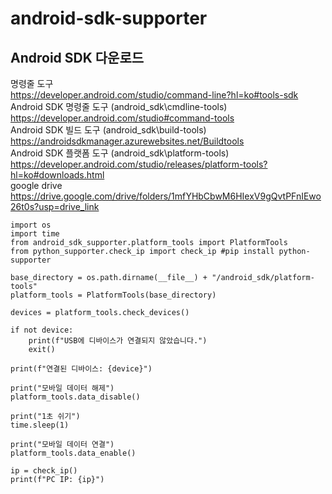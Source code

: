 # android-sdk-supporter

## Android SDK 다운로드
 
명령줄 도구  
https://developer.android.com/studio/command-line?hl=ko#tools-sdk  
Android SDK 명령줄 도구 (android_sdk\cmdline-tools)  
https://developer.android.com/studio#command-tools  
Android SDK 빌드 도구 (android_sdk\build-tools)  
https://androidsdkmanager.azurewebsites.net/Buildtools  
Android SDK 플랫폼 도구 (android_sdk\platform-tools)  
https://developer.android.com/studio/releases/platform-tools?hl=ko#downloads.html  
google drive  
https://drive.google.com/drive/folders/1mfYHbCbwM6HIexV9gQvtPFnIEwo26t0s?usp=drive_link  

```
import os
import time
from android_sdk_supporter.platform_tools import PlatformTools
from python_supporter.check_ip import check_ip #pip install python-supporter

base_directory = os.path.dirname(__file__) + "/android_sdk/platform-tools"
platform_tools = PlatformTools(base_directory)

devices = platform_tools.check_devices()
    
if not device:
    print(f"USB에 디바이스가 연결되지 않았습니다.")
    exit()

print(f"연결된 디바이스: {device}")

print("모바일 데이터 해제")
platform_tools.data_disable()

print("1초 쉬기")
time.sleep(1)

print("모바일 데이터 연결")
platform_tools.data_enable()

ip = check_ip()
print(f"PC IP: {ip}")
```
